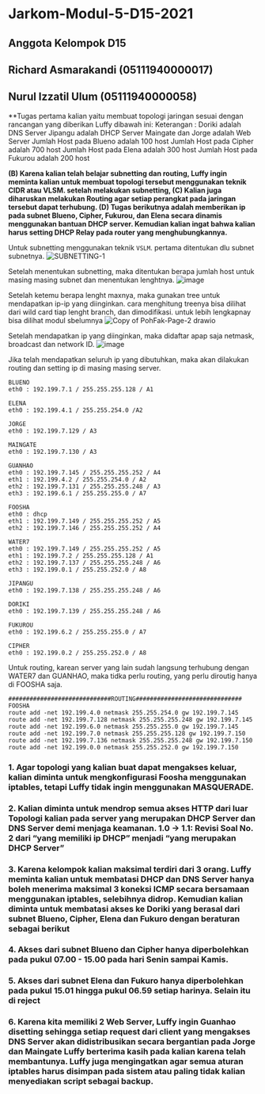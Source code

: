 # Jarkom-Modul-5-D15-2021

## Anggota Kelompok D15
## Richard Asmarakandi (05111940000017)
## Nurul Izzatil Ulum (05111940000058)


**Tugas pertama kalian yaitu membuat topologi jaringan sesuai dengan rancangan yang diberikan Luffy dibawah ini:
Keterangan : Doriki adalah DNS Server
Jipangu adalah DHCP Server
Maingate dan Jorge adalah Web Server
Jumlah Host pada Blueno adalah 100 host
Jumlah Host pada Cipher adalah 700 host
Jumlah Host pada Elena adalah 300 host
Jumlah Host pada Fukurou adalah 200 host

**(B) Karena kalian telah belajar subnetting dan routing, Luffy ingin meminta kalian untuk
membuat topologi tersebut menggunakan teknik CIDR atau VLSM. setelah melakukan
subnetting,
(C) Kalian juga diharuskan melakukan Routing agar setiap perangkat pada jaringan tersebut
dapat terhubung.
(D) Tugas berikutnya adalah memberikan ip pada subnet Blueno, Cipher, Fukurou, dan
Elena secara dinamis menggunakan bantuan DHCP server. Kemudian kalian ingat
bahwa kalian harus setting DHCP Relay pada router yang menghubungkannya.**

Untuk subnetting menggunakan teknik `VSLM`. pertama ditentukan dlu subnet subnetnya.
![SUBNETTING-1](https://user-images.githubusercontent.com/76694068/145677698-12d41ddf-3d73-4b6c-85f3-2d70e05d68f5.jpg)

Setelah menentukan subnetting, maka ditentukan berapa jumlah host untuk masing masing subnet dan menentukan lenghtnya.
![image](https://user-images.githubusercontent.com/76694068/145678278-22d44a03-7b7e-4570-944b-55409e75c075.png)

Setelah ketemu berapa lenght maxnya, maka gunakan tree untuk mendapatkan ip-ip yang diinginkan. cara menghitung treenya bisa dilihat dari wild card tiap lenght branch, dan dimodifikasi. untuk lebih lengkapnay bisa dilihat modul sbelumnya
![Copy of PohFak-Page-2 drawio](https://user-images.githubusercontent.com/76694068/145677953-1249466e-e45c-49a3-9089-c0e5f3e29bcd.png)

Setelah mendapatkan ip yang diinginkan, maka didaftar apap saja netmask, broadcast dan network ID.
![image](https://user-images.githubusercontent.com/76694068/145678290-c1f49ad8-91d6-4e04-b006-2041c1d53570.png)

Jika telah mendapatkan seluruh ip yang dibutuhkan, maka akan dilakukan routing dan setting ip di masing masing server.
```
BLUENO
eth0 : 192.199.7.1 / 255.255.255.128 / A1

ELENA
eth0 : 192.199.4.1 / 255.255.254.0 /A2

JORGE
eth0 : 192.199.7.129 / A3

MAINGATE
eth0 : 192.199.7.130 / A3

GUANHAO
eth0 : 192.199.7.145 / 255.255.255.252 / A4
eth1 : 192.199.4.2 / 255.255.254.0 / A2
eth2 : 192.199.7.131 / 255.255.255.248 / A3
eth3 : 192.199.6.1 / 255.255.255.0 / A7

FOOSHA
eth0 : dhcp
eth1 : 192.199.7.149 / 255.255.255.252 / A5
eth2 : 192.199.7.146 / 255.255.255.252 / A4

WATER7
eth0 : 192.199.7.149 / 255.255.255.252 / A5
eth1 : 192.199.7.2 / 255.255.255.128 / A1
eth2 : 192.199.7.137 / 255.255.255.248 / A6
eth3 : 192.199.0.1 / 255.255.252.0 / A8

JIPANGU
eth0 : 192.199.7.138 / 255.255.255.248 / A6

DORIKI
eth0 : 192.199.7.139 / 255.255.255.248 / A6

FUKUROU
eth0 : 192.199.6.2 / 255.255.255.0 / A7

CIPHER
eth0 : 192.199.0.2 / 255.255.252.0 / A8
```

Untuk routing, karean server yang lain sudah langsung terhubung dengan WATER7 dan GUANHAO, maka tidka perlu routing, yang perlu diroutig hanya di FOOSHA saja.
```
#############################ROUTING##############################
FOOSHA
route add -net 192.199.4.0 netmask 255.255.254.0 gw 192.199.7.145
route add -net 192.199.7.128 netmask 255.255.255.248 gw 192.199.7.145
route add -net 192.199.6.0 netmask 255.255.255.0 gw 192.199.7.145
route add -net 192.199.7.0 netmask 255.255.255.128 gw 192.199.7.150
route add -net 192.199.7.136 netmask 255.255.255.248 gw 192.199.7.150
route add -net 192.199.0.0 netmask 255.255.252.0 gw 192.199.7.150
```


### 1. Agar topologi yang kalian buat dapat mengakses keluar, kalian diminta untuk mengkonfigurasi Foosha menggunakan iptables, tetapi Luffy tidak ingin menggunakan MASQUERADE.
### 2. Kalian diminta untuk mendrop semua akses HTTP dari luar Topologi kalian pada server yang merupakan DHCP Server dan DNS Server demi menjaga keamanan. 1.0 -> 1.1: Revisi Soal No. 2 dari “yang memiliki ip DHCP” menjadi “yang merupakan DHCP Server”
### 3. Karena kelompok kalian maksimal terdiri dari 3 orang. Luffy meminta kalian untuk membatasi DHCP dan DNS Server hanya boleh menerima maksimal 3 koneksi ICMP secara bersamaan menggunakan iptables, selebihnya didrop. Kemudian kalian diminta untuk membatasi akses ke Doriki yang berasal dari subnet Blueno, Cipher, Elena dan Fukuro dengan beraturan sebagai berikut
### 4. Akses dari subnet Blueno dan Cipher hanya diperbolehkan pada pukul 07.00 - 15.00 pada hari Senin sampai Kamis.
### 5. Akses dari subnet Elena dan Fukuro hanya diperbolehkan pada pukul 15.01 hingga pukul 06.59 setiap harinya. Selain itu di reject
### 6. Karena kita memiliki 2 Web Server, Luffy ingin Guanhao disetting sehingga setiap request dari client yang mengakses DNS Server akan didistribusikan secara bergantian pada Jorge dan Maingate Luffy berterima kasih pada kalian karena telah membantunya. Luffy juga mengingatkan agar semua aturan iptables harus disimpan pada sistem atau paling tidak kalian menyediakan script sebagai backup.
